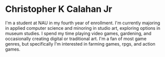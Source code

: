 # Christopher K Calahan Jr
I'm a student at NAU in my fourth year of enrollment. I'm currently majoring in applied computer science and minoring in studio art,
exploring options in museum studies. I spend my time playing video games, gardening, and occasionally creating digital or traditional art.
I'm a fan of most game genres, but specifically I'm interested in farming games, rpgs, and action games. 
